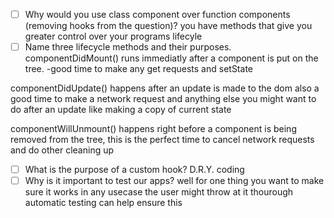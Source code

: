 - [ ] Why would you use class component over function components (removing hooks from the question)?
you have methods that give you greater control over your programs lifecyle
- [ ] Name three lifecycle methods and their purposes.
componentDidMount() runs immediatly after a component is put on the tree. -good time to make any get requests and setState

componentDidUpdate() happens after an update is made to the dom also a good time to make a network request and anything else you might want to do after an update like making a copy of current state

componentWillUnmount() happens right before a component is being removed from the tree, this is the perfect time to cancel network requests and do other cleaning up
- [ ] What is the purpose of a custom hook?
D.R.Y. coding
- [ ] Why is it important to test our apps?
well for one thing you want to make sure it works in any usecase the user might throw at it
thourough automatic testing can help ensure this
